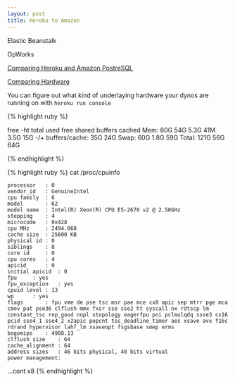 ```yaml
---
layout: post
title: Heroku to Amazon
---
```


Elastic Beanstalk

OpWorks

[Comparing Heroku and Amazon PostreSQL](https://blog.codeship.com/heroku-postgresql-versus-amazon-rds-postgresql/)

[Comparing Hardware](http://stackoverflow.com/a/9803182)

You can figure out what kind of underlaying hardware your dynos are running on with `heroku run console`  


{% highlight ruby %}

free -ht
	             total       used       free     shared    buffers     cached
	Mem:           60G        54G       5.3G        41M       3.5G        15G
	-/+ buffers/cache:        35G        24G
	Swap:          60G       1.8G        59G
	Total:        121G        56G        64G

{% endhighlight %}



{% highlight ruby %}
cat /proc/cpuinfo


	processor	: 0
	vendor_id	: GenuineIntel
	cpu family	: 6
	model		: 62
	model name	: Intel(R) Xeon(R) CPU E5-2670 v2 @ 2.50GHz
	stepping	: 4
	microcode	: 0x428
	cpu MHz		: 2494.068
	cache size	: 25600 KB
	physical id	: 0
	siblings	: 8
	core id		: 0
	cpu cores	: 4
	apicid		: 0
	initial apicid	: 0
	fpu		: yes
	fpu_exception	: yes
	cpuid level	: 13
	wp		: yes
	flags		: fpu vme de pse tsc msr pae mce cx8 apic sep mtrr pge mca cmov pat pse36 clflush mmx fxsr sse sse2 ht syscall nx rdtscp lm constant_tsc rep_good nopl xtopology eagerfpu pni pclmulqdq ssse3 cx16 pcid sse4_1 sse4_2 x2apic popcnt tsc_deadline_timer aes xsave avx f16c rdrand hypervisor lahf_lm xsaveopt fsgsbase smep erms
	bogomips	: 4988.13
	clflush size	: 64
	cache_alignment	: 64
	address sizes	: 46 bits physical, 48 bits virtual
	power management:

...cont x8
{% endhighlight %}